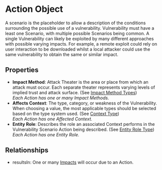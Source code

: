 # Action Object

A scenario is the placeholder to allow a description of the conditions surrounding the possible use of a vulnerability. Vulnerability must have a least one Scenario, with multiple possible Scenarios being common. A single Vulnerability can likely be exploited by many different approaches with possible varying impacts. For example, a remote exploit could rely on user interaction to be downloaded whilst a local attacker could use the same vulnerability to obtain the same or similar impact.

## Properties
- **Impact Method**: Attack Theater is the area or place from which an attack must occur. Each separate theater represents varying levels of implied trust and attack surface. (See [Impact Method Types](impact-method-type.md)) <br />*Each Action has one or many Impact Methods.*
- **Affects Context**: The type, category, or weakness of the Vulnerability. When choosing a value, the most applicable types should be selected based on the type system used. (See [Context Type](context-type.md)) <br />*Each Action has one Affected Context.*
- **Entity Role**: Describes the role an associated Context performs in the Vulnerability Scenario Action being described. (See [Entity Role Type](entity-role-type.md)) <br />*Each Action has one Entity Role.*


## Relationships

* resultsIn: One or many [Impacts](impact.md) will occur due to an Action. 